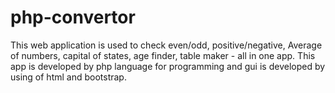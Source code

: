 # php-convertor
This web application is used to check even/odd, positive/negative, Average of numbers, capital of states, age finder, table maker - all in one app. This app is developed by php language for programming and gui is developed by using of html and bootstrap.

